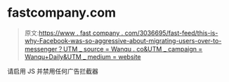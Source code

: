 # fastcompany.com

> 原文:[https://www . fast company . com/3036695/fast-feed/this-is-why-Facebook-was-so-aggressive-about-migrating-users-over-to-messenger？UTM _ source = Wanqu . co&UTM _ campaign = Wanqu+Daily&UTM _ medium = website](https://www.fastcompany.com/3036695/fast-feed/this-is-why-facebook-was-so-aggressive-about-migrating-users-over-to-messenger?utm_source=wanqu.co&utm_campaign=Wanqu+Daily&utm_medium=website)

请启用 JS 并禁用任何广告拦截器